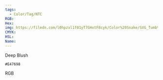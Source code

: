```yaml
---
tags:
  - Color/Tag/NTC
RGB:
Hex:
img: https://filedn.com/l0hpzxl1f01yT7GHxtF8cyk/Color%20Snake/SVG_Tumb%20Mass%20No%20Name/E47698.svg
CMYK:
HSL:
Name:
---
```

Deep Blush
```palette
#E47698
```
RGB
